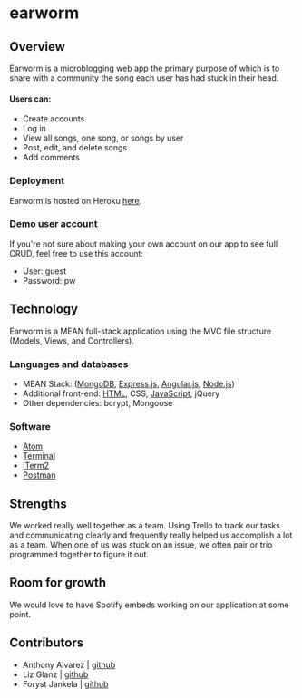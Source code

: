 # earworm

## Overview
Earworm is a microblogging web app the primary purpose of which is to share with a community the song each user has had stuck in their head.

#### Users can:
- Create accounts
- Log in
- View all songs, one song, or songs by user
- Post, edit, and delete songs
- Add comments

### Deployment
Earworm is hosted on Heroku [here](https://earworm.herokuapp.com/).

### Demo user account
If you're not sure about making your own account on our app to see full CRUD, feel free to use this account:
- User: guest
- Password: pw

## Technology
Earworm is a MEAN full-stack application using the MVC file structure (Models, Views, and Controllers).

### Languages and databases
- MEAN Stack: ([MongoDB](https://www.mongodb.com), [Express.js](https://expressjs.com),
[Angular.js](https://angular.io), [Node.js](https://nodejs.org/))
- Additional front-end: [HTML](https://html.com/), CSS, [JavaScript](https://www.javascript.com/), jQuery
- Other dependencies: bcrypt, Mongoose

### Software
- [Atom](https://atom.io/)
- [Terminal](https://developer.apple.com/library/content/documentation/OpenSource/Conceptual/ShellScripting/CommandLInePrimer/CommandLine.html)
- [iTerm2](https://www.iterm2.com/)
- [Postman](https://www.getpostman.com/)

## Strengths
We worked really well together as a team. Using Trello to track our tasks and communicating clearly and frequently really helped us accomplish a lot as a team. When one of us was stuck on an issue, we often pair or trio programmed together to figure it out.

## Room for growth
We would love to have Spotify embeds working on our application at some point. 

## Contributors
- Anthony Alvarez | [github](https://github.com/anth0nyj)
- Liz Glanz | [github](https://github.com/liziscurious)
- Foryst Jankela | [github](https://github.com/forystj)
